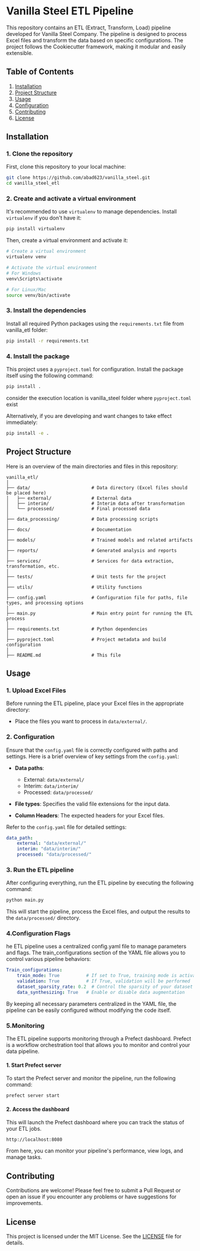 
# Vanilla Steel ETL Pipeline

This repository contains an ETL (Extract, Transform, Load) pipeline developed for Vanilla Steel Company. The pipeline is designed to process Excel files and transform the data based on specific configurations. The project follows the Cookiecutter framework, making it modular and easily extensible.

## Table of Contents

1. [Installation](#installation)
2. [Project Structure](#project-structure)
3. [Usage](#usage)
4. [Configuration](#configuration)
5. [Contributing](#contributing)
6. [License](#license)

## Installation

### 1. Clone the repository

First, clone this repository to your local machine:

```bash
git clone https://github.com/abad623/vanilla_steel.git
cd vanilla_steel_etl
```

### 2. Create and activate a virtual environment

It's recommended to use `virtualenv` to manage dependencies. Install `virtualenv` if you don't have it:

```bash
pip install virtualenv
```

Then, create a virtual environment and activate it:

```bash
# Create a virtual environment
virtualenv venv

# Activate the virtual environment
# For Windows
venv\Scripts\activate

# For Linux/Mac
source venv/bin/activate
```

### 3. Install the dependencies

Install all required Python packages using the `requirements.txt` file from vanilla_etl folder:

```bash
pip install -r requirements.txt
```

### 4. Install the package

This project uses a `pyproject.toml` for configuration. Install the package itself using the following command:

```bash
pip install .
```
consider the execution location is vanilla_steel folder where `pyproject.toml` exist

Alternatively, if you are developing and want changes to take effect immediately:

```bash
pip install -e .
```

## Project Structure

Here is an overview of the main directories and files in this repository:

```plaintext
vanilla_etl/
│
├── data/                       # Data directory (Excel files should be placed here)
│   ├── external/               # External data
│   ├── interim/                # Interim data after transformation
│   └── processed/              # Final processed data
│
├── data_processing/            # Data processing scripts
│
├── docs/                       # Documentation
│
├── models/                     # Trained models and related artifacts
│
├── reports/                    # Generated analysis and reports
│
├── services/                   # Services for data extraction, transformation, etc.
│
├── tests/                      # Unit tests for the project
│
├── utils/                      # Utility functions
│
├── config.yaml                 # Configuration file for paths, file types, and processing options
│
├── main.py                     # Main entry point for running the ETL process
│
├── requirements.txt            # Python dependencies
│
├── pyproject.toml              # Project metadata and build configuration
│
├── README.md                   # This file
```

## Usage

### 1. Upload Excel Files

Before running the ETL pipeline, place your Excel files in the appropriate directory:

- Place the files you want to process in `data/external/`.

### 2. Configuration

Ensure that the `config.yaml` file is correctly configured with paths and settings. Here is a brief overview of key settings from the `config.yaml`:

- **Data paths**:
  - External: `data/external/`
  - Interim: `data/interim/`
  - Processed: `data/processed/`

- **File types**: Specifies the valid file extensions for the input data.

- **Column Headers**: The expected headers for your Excel files.

Refer to the `config.yaml` file for detailed settings:

```yaml
data_path:
    external: "data/external/"
    interim: "data/interim/"
    processed: "data/processed/"
```

### 3. Run the ETL pipeline

After configuring everything, run the ETL pipeline by executing the following command:

```bash
python main.py
```

This will start the pipeline, process the Excel files, and output the results to the `data/processed/` directory.


### 4.Configuration Flags

he ETL pipeline uses a centralized config.yaml file to manage parameters and flags. The train_configurations section of the YAML file allows you to control various pipeline behaviors:

```yaml
Train_configurations:
    train_mode: True          # If set to True, training mode is activated
    validation: True          # If True, validation will be performed
    dataset_sparsity_rate: 0.2  # Control the sparsity of your dataset
    data_synthesizing: True   # Enable or disable data augmentation
```
By keeping all necessary parameters centralized in the YAML file, the pipeline can be easily configured without modifying the code itself.


### 5.Monitoring

The ETL pipeline supports monitoring through a Prefect dashboard. Prefect is a workflow orchestration tool that allows you to monitor and control your data pipeline.

#### 1. Start Prefect server

To start the Prefect server and monitor the pipeline, run the following command:

```bash
prefect server start
```
#### 2. Access the dashboard

This will launch the Prefect dashboard where you can track the status of your ETL jobs.

```plaintext
http://localhost:8080
```
From here, you can monitor your pipeline's performance, view logs, and manage tasks.


## Contributing

Contributions are welcome! Please feel free to submit a Pull Request or open an issue if you encounter any problems or have suggestions for improvements.

## License

This project is licensed under the MIT License. See the [LICENSE](LICENSE) file for details.
